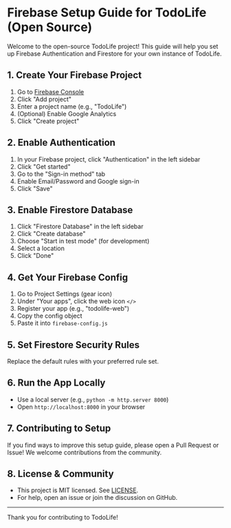 # Firebase Setup Guide for TodoLife (Open Source)

Welcome to the open-source TodoLife project! This guide will help you set up Firebase Authentication and Firestore for your own instance of TodoLife.

## 1. Create Your Firebase Project
1. Go to [Firebase Console](https://console.firebase.google.com)
2. Click "Add project"
3. Enter a project name (e.g., "TodoLife")
4. (Optional) Enable Google Analytics
5. Click "Create project"

## 2. Enable Authentication
1. In your Firebase project, click "Authentication" in the left sidebar
2. Click "Get started"
3. Go to the "Sign-in method" tab
4. Enable Email/Password and Google sign-in
5. Click "Save"

## 3. Enable Firestore Database
1. Click "Firestore Database" in the left sidebar
2. Click "Create database"
3. Choose "Start in test mode" (for development)
4. Select a location
5. Click "Done"

## 4. Get Your Firebase Config
1. Go to Project Settings (gear icon)
2. Under "Your apps", click the web icon `</>`
3. Register your app (e.g., "todolife-web")
4. Copy the config object
5. Paste it into `firebase-config.js`

## 5. Set Firestore Security Rules
Replace the default rules with your preferred rule set.

## 6. Run the App Locally
- Use a local server (e.g., `python -m http.server 8000`)
- Open `http://localhost:8000` in your browser

## 7. Contributing to Setup
If you find ways to improve this setup guide, please open a Pull Request or Issue! We welcome contributions from the community.

## 8. License & Community
- This project is MIT licensed. See [LICENSE](LICENSE).
- For help, open an issue or join the discussion on GitHub.

---

Thank you for contributing to TodoLife!
